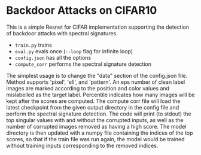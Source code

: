 # Backdoor Attacks on CIFAR10

This is a simple Resnet for CIFAR implementation supporting the detection of
backdoor attacks with spectral signatures.


- `train.py` trains
- `eval.py` evals once (`--loop` flag for infinite loop)
- `config.json` has all the options
- `compute_corr` performs the spectral signature detection


The simplest usage is to change the "data" section of the config.json file.
Method supports 'pixel', 'ell', and 'pattern'.
An eps number of clean label images are marked according to the position and
color values and mislabelled as the target label.
Percentile indicates how many images will be kept after the scores are computed.
The compute corr file will load the latest checkpoint from the given output 
directory in the config file and perform the spectral signature detection.
The code will print (to stdout) the top singular values with and without
the corrupted inputs, as well as the number of corrupted images removed as
having a high score.
The model directory is then updated with a numpy file containing the indices
of the top scores, so that if the train file was run again, the model would 
be trained without training inputs corresponding to the removed indices.
